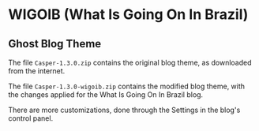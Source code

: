 # WIGOIB (What Is Going On In Brazil)

## Ghost Blog Theme

The file `Casper-1.3.0.zip` contains the original blog theme, as downloaded from the internet.

The file `Casper-1.3.0-wigoib.zip` contains the modified blog theme, with the changes applied for the What Is Going On In Brazil blog.

There are more customizations, done through the Settings in the blog's control panel.
